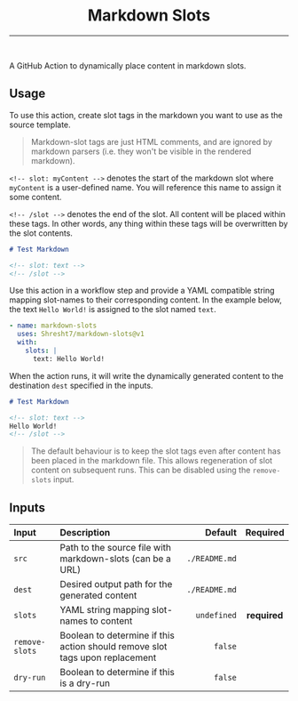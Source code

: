 <h1 align='center'>Markdown Slots</h1>

---

<br />

<!-- slot: description  -->
A GitHub Action to dynamically place content in markdown slots.
<!-- /slot -->

## Usage

To use this action, create slot tags in the markdown you want to use as the source template.

> Markdown-slot tags are just HTML comments, and are ignored by markdown parsers (i.e. they won't be visible in the rendered markdown).

`<!-- slot: myContent -->` denotes the start of the markdown slot where `myContent` is a user-defined name. You will reference this name to assign it some content.

`<!-- /slot -->` denotes the end of the slot. All content will be placed within these tags. In other words, any thing within these tags will be overwritten by the slot contents.

```md
# Test Markdown

<!-- slot: text -->
<!-- /slot -->
```

Use this action in a workflow step and provide a YAML compatible string mapping slot-names to their corresponding content. In the example below, the text `Hello World!` is assigned to the slot named `text`.

```yaml
- name: markdown-slots
  uses: Shresht7/markdown-slots@v1
  with:
    slots: |
      text: Hello World!
```

When the action runs, it will write the dynamically generated content to the destination `dest` specified in the inputs.

```md
# Test Markdown

<!-- slot: text -->
Hello World!
<!-- /slot -->
```

> The default behaviour is to keep the slot tags even after content has been placed in the markdown file. This allows regeneration of slot content on subsequent runs. This can be disabled using the `remove-slots` input.

## Inputs

<!-- slot: inputs -->
| Input          | Description                                                                  |       Default |   Required   |
| :------------- | :--------------------------------------------------------------------------- | ------------: | :----------: |
| `src`          | Path to the source file with markdown-slots (can be a URL)                   | `./README.md` |              |
| `dest`         | Desired output path for the generated content                                | `./README.md` |              |
| `slots`        | YAML string mapping slot-names to content                                    |   `undefined` | **required** |
| `remove-slots` | Boolean to determine if this action should remove slot tags upon replacement |       `false` |              |
| `dry-run`      | Boolean to determine if this is a dry-run                                    |       `false` |              |
<!-- /slot -->